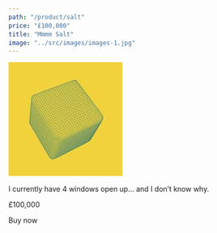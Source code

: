 ```yaml
---
path: "/product/salt"
price: "£100,000"
title: "Mmmm Salt"
image: "../src/images/images-1.jpg"
---
```


 <img alt="salt" src="../src/images/images-1.jpg" />

I currently have 4 windows open up… and I don’t know why.

£100,000

Buy now